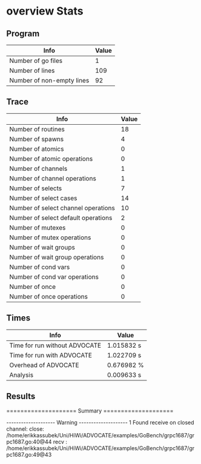 # overview Stats

## Program
| Info | Value |
| - | - |
| Number of go files | 1 |
| Number of lines | 109 |
| Number of non-empty lines | 92 |


## Trace
| Info | Value |
| - | - |
| Number of routines | 18 |
| Number of spawns | 4 |
| Number of atomics | 0 |
| Number of atomic operations | 0 |
| Number of channels | 1 |
| Number of channel operations | 1 |
| Number of selects | 7 |
| Number of select cases | 14 |
| Number of select channel operations | 10 |
| Number of select default operations | 2 |
| Number of mutexes | 0 |
| Number of mutex operations | 0 |
| Number of wait groups | 0 |
| Number of wait group operations | 0 |
| Number of cond vars | 0 |
| Number of cond var operations | 0 |
| Number of once | 0| 
| Number of once operations | 0 |


## Times
| Info | Value |
| - | - |
| Time for run without ADVOCATE | 1.015832 s |
| Time for run with ADVOCATE | 1.022709 s |
| Overhead of ADVOCATE | 0.676982 % |
| Analysis | 0.009633 s |


## Results
==================== Summary ====================

-------------------- Warning --------------------
1 Found receive on closed channel:
	close: /home/erikkassubek/Uni/HiWi/ADVOCATE/examples/GoBench/grpc1687/grpc1687.go:40@44
	recv : /home/erikkassubek/Uni/HiWi/ADVOCATE/examples/GoBench/grpc1687/grpc1687.go:49@43
